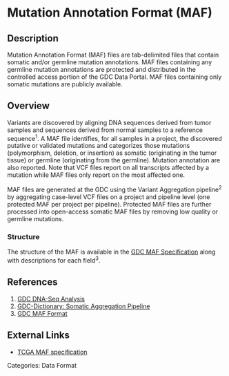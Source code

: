 # Mutation Annotation Format (MAF) #
## Description ##
Mutation Annotation Format (MAF) files are tab-delimited files that contain somatic and/or germline mutation annotations. MAF files containing any germline mutation annotations are protected and distributed in the controlled access portion of the GDC Data Portal. MAF files containing only somatic mutations are publicly available.

## Overview ##
Variants are discovered by aligning DNA sequences derived from tumor samples and sequences derived from normal samples to a reference sequence<sup>1</sup>. A MAF file identifies, for all samples in a project, the discovered putative or validated mutations and categorizes those mutations (polymorphism, deletion, or insertion) as somatic (originating in the tumor tissue) or germline (originating from the germline). Mutation annotation are also reported. Note that VCF files report on all transcripts affected by a mutation while MAF files only report on the most affected one.  

MAF files are generated at the GDC using the Variant Aggregation pipeline<sup>2</sup> by aggregating case-level VCF files on a project and pipeline level (one protected MAF per project per pipeline). Protected MAF files are further processed into open-access somatic MAF files by removing low quality or germline mutations.

### Structure ###
The structure of the MAF is available in the [GDC MAF Specification](https://gdc-docs.nci.nih.gov/Data/File_Formats/MAF_Format/) along with descriptions for each field<sup>3</sup>.

## References ##
1. [GDC DNA-Seq Analysis](https://docs.gdc.cancer.gov/Data/Bioinformatics_Pipelines/DNA_Seq_Variant_Calling_Pipeline/)
2. [GDC-Dictionary: Somatic Aggregation Pipeline](https://docs.gdc.cancer.gov/Data_Dictionary/viewer/#?view=table-definition-view&id=somatic_aggregation_workflow)
3. [GDC MAF Format](https://gdc-docs.nci.nih.gov/Data/File_Formats/MAF_Format/)

## External Links ##
* [TCGA MAF specification](https://wiki.nci.nih.gov/display/TCGA/Mutation+Annotation+Format+(MAF)+Specification)


Categories: Data Format
